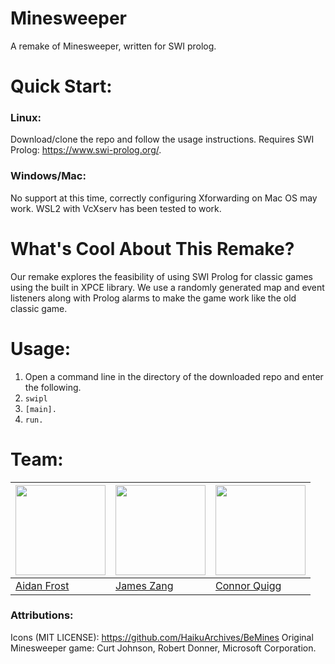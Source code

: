 # Minesweeper
A remake of Minesweeper, written for SWI prolog.

# Quick Start:

### Linux:

Download/clone the repo and follow the usage instructions. Requires SWI Prolog: https://www.swi-prolog.org/.

### Windows/Mac:
No support at this time, correctly configuring Xforwarding on Mac OS may work. WSL2 with VcXserv has been tested to work.

# What's Cool About This Remake?

Our remake explores the feasibility of using SWI Prolog for classic games using the built in XPCE library. We use a randomly generated map and event listeners along with Prolog alarms to make the game work like the old classic game. 

# Usage:

1. Open a command line in the directory of the downloaded repo and enter the following.
2. ``` swipl ```
3. ``` [main]. ```
4. ``` run. ```


# Team:
| <img src="https://avatars.githubusercontent.com/u/33972075?s=400&u=d3801ae66aa065bd3fd800d8afde3f4d9e565f03&v=4" width="144" /> | <img src="https://avatars0.githubusercontent.com/u/38742521?s=460&v=4" width="144" /> | <img src="https://avatars.githubusercontent.com/u/19785166?s=400&v=4" width="144" /> |
| --- | --- | --- |
| [Aidan Frost](https://github.com/aid848) | [James Zang](https://github.com/jameszang) | [Connor Quigg](https://github.com/cquigg528)

### Attributions:
Icons (MIT LICENSE): https://github.com/HaikuArchives/BeMines
Original Minesweeper game: Curt Johnson, Robert Donner, Microsoft Corporation.